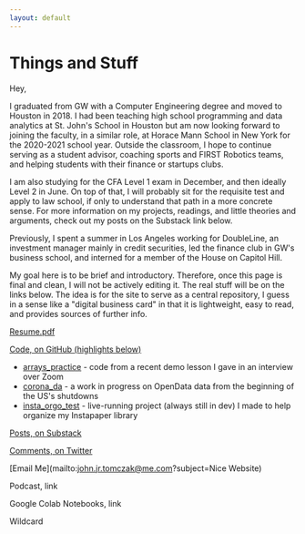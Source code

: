 ```yaml
---
layout: default
---
```


# Things and Stuff

Hey,

I graduated from GW with a Computer Engineering degree and moved to Houston in 2018. I had been teaching high school programming and data analytics at St. John's School in Houston but am now looking forward to joining the faculty, in a similar role, at Horace Mann School in New York for the 2020-2021 school year. Outside the classroom, I hope to continue serving as a student advisor, coaching sports and FIRST Robotics teams, and helping students with their finance or startups clubs.

I am also studying for the CFA Level 1 exam in December, and then ideally Level 2 in June. On top of that, I will probably sit for the requisite test and apply to law school, if only to understand that path in a more concrete sense. For more information on my projects, readings, and little theories and arguments, check out my posts on the Substack link below.

Previously, I spent a summer in Los Angeles working for DoubleLine, an investment manager mainly in credit securities, led the finance club in GW's business school, and interned for a member of the House on Capitol Hill.

My goal here is to be brief and introductory. Therefore, once this page is final and clean, I will not be actively editing it. The real stuff will be on the links below. The idea is for the site to serve as a central repository, I guess in a sense like a "digital business card" in that it is lightweight, easy to read, and provides sources of further info.

[Resume.pdf](Resume.pdf)

[Code, on GitHub (highlights below)](https://github.com/johntomczak)

* [arrays_practice](https://github.com/johntomczak/arrays_practice) - code from a recent demo lesson I gave in an interview over Zoom
* [corona_da](https://github.com/johntomczak/corona_da) - a work in progress on OpenData data from the beginning of the US's shutdowns
* [insta_orgo_test](https://github.com/johntomczak/insta_orgo_test) - live-running project (always still in dev) I made to help organize my Instapaper library

[Posts, on Substack](https://jjtposts.substack.com/people/1046252-john)

[Comments, on Twitter](https://twitter.com/JJT1996)

[Email Me](mailto:john.jr.tomczak@me.com?subject=Nice Website)

Podcast, link

Google Colab Notebooks, link

Wildcard
